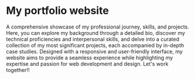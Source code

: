  # My portfolio website
 A comprehensive showcase of my professional journey, skills, and projects. 
 Here, you can explore my background through a detailed bio, discover my technical proficiencies and interpersonal skills, and delve into a curated collection of my most significant projects, each accompanied by in-depth case studies. 
 Designed with a responsive and user-friendly interface, my website aims to provide a seamless experience while highlighting my expertise and passion for web development and design.
 Let's work together!!
 
